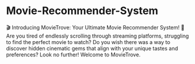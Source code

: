 # Movie-Recommender-System
🎬 Introducing MovieTrove: Your Ultimate Movie Recommender System! 🍿  Are you tired of endlessly scrolling through streaming platforms, struggling to find the perfect movie to watch? Do you wish there was a way to discover hidden cinematic gems that align with your unique tastes and preferences? Look no further! Welcome to MovieTrove.
